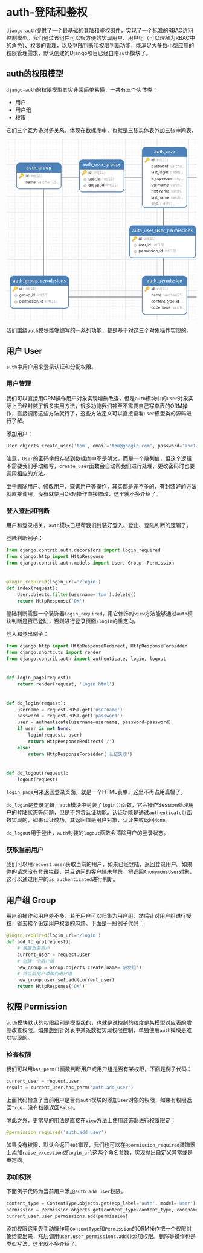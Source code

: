 # auth-登陆和鉴权

`django-auth`提供了一个最基础的登陆和鉴权组件，实现了一个标准的RBAC访问控制模型。我们通过该组件可以很方便的实现用户、用户组（可以理解为RBAC中的角色）、权限的管理，以及登陆判断和权限判断功能，能满足大多数小型应用的权限管理需求，默认创建的Django项目已经自带`auth`模块了。

## auth的权限模型

`django-auth`的权限模型其实非常简单易懂，一共有三个实体类：

* 用户
* 用户组
* 权限

它们三个互为多对多关系，体现在数据库中，也就是三张实体表外加三张中间表。

![](res/1.png)

我们围绕`auth`模块能够编写的一系列功能，都是基于对这三个对象操作实现的。

## 用户 User

`auth`中用户用来登录认证和分配权限。

### 用户管理

我们可以直接用ORM操作用户对象实现增删改查，但是`auth`模块中的`User`对象实际上已经封装了很多实用方法，很多功能我们甚至不需要自己写查表的ORM操作，直接调用这些方法就行了，这些方法定义可以直接查看`User`模型类的源码进行了解。

添加用户：
```python
User.objects.create_user('tom', email='tom@google.com', password='abc123')
```

注意，`User`的密码字段存储到数据库中不是明文，而是一个散列值，但这个逻辑不需要我们手动编写，`create_user`函数会自动帮我们进行处理，更改密码时也要调用相应的方法。

至于删除用户、修改用户、查询用户等操作，其实都是差不多的，有封装好的方法就直接调用，没有就使用ORM操作直接修改，这里就不多介绍了。

### 登入登出和判断

用户和登录相关，`auth`模块已经帮我们封装好登入、登出、登陆判断的逻辑了。

登陆判断例子：

```python
from django.contrib.auth.decorators import login_required
from django.http import HttpResponse
from django.contrib.auth.models import User, Group, Permission


@login_required(login_url='/login')
def index(request):
    User.objects.filter(username='tom').delete()
    return HttpResponse('OK')
```

登陆判断需要一个装饰器`login_required`，用它修饰的`view`方法能够通过`auth`模块判断是否已登陆，否则进行登录页面`/login`的重定向。

登入和登出例子：

```python
from django.http import HttpResponseRedirect, HttpResponseForbidden
from django.shortcuts import render
from django.contrib.auth import authenticate, login, logout


def login_page(request):
    return render(request, 'login.html')


def do_login(request):
    username = request.POST.get('username')
    password = request.POST.get('password')
    user = authenticate(username=username, password=password)
    if user is not None:
        login(request, user)
        return HttpResponseRedirect('/')
    else:
        return HttpResponseForbidden('认证失败')


def do_logout(request):
    logout(request)
```

`login_page`用来返回登录页面，就是一个HTML表单，这里不再占用篇幅了。

`do_login`是登录逻辑，`auth`模块中封装了`login()`函数，它会操作Session处理用户的登陆状态等问题，但是不包含认证功能。认证功能是通过`authenticate()`函数实现的，如果认证成功，其返回值是用户对象，认证失败返回`None`。

`do_logout`用于登出，`auth`封装的`logout`函数会清除用户的登录状态。

### 获取当前用户

我们可以用`request.user`获取当前的用户，如果已经登陆，返回登录用户。如果你的请求没有登录拦截，并且访问的客户端未登录，将返回`AnonymousUser`对象，这可以通过用户的`is_authenticated`进行判断。

## 用户组 Group

用户组操作和用户差不多，若干用户可以归集为用户组，然后针对用户组进行授权，省去挨个设定用户权限的麻烦。下面是一段例子代码：

```python
@login_required(login_url='/login')
def add_to_grp(request):
    # 获取当前用户
    current_user = request.user
    # 创建一个用户组
    new_group = Group.objects.create(name='研发组')
    # 将当前用户添加到用户组
    new_group.user_set.add(current_user)
    return HttpResponse('OK')
```

## 权限 Permission

`auth`模块默认的权限级别是模型级的，也就是说控制的粒度是某模型对应表的增删改查权限。如果想到针对表中某条数据实现权限控制，单独使用`auth`模块是难以实现的。

### 检查权限

我们可以用`has_perm()`函数判断用户或用户组是否有某权限，下面是例子代码：

```python
current_user = request.user
result = current_user.has_perm('auth.add_user')
```

上面代码检查了当前用户是否有`auth`模块的添加`User`对象的权限，如果有权限返回`True`，没有权限返回`False`。

除此之外，更常见的用法是直接在`view`方法上使用装饰器进行权限限定：

```python
@permission_required('auth.add_user')
```

如果没有权限，默认会返回`403`错误，我们也可以在`@permission_required`装饰器上添加`raise_exception`或`login_url`这两个命名参数，实现抛出自定义异常或是重定向。

### 添加权限

下面例子代码为当前用户添加`auth.add_user`权限。

```python
content_type = ContentType.objects.get(app_label='auth', model='user')
permission = Permission.objects.get(content_type=content_type, codename='add_user')
current_user.user_permissions.add(permission)
```

添加权限这里先手动操作用`ContentType`和`Permission`的ORM操作把一个权限对象给查出来，然后调用`user.user_permissions.add()`添加权限。删除等操作也是类似写法，这里就不多介绍了。

